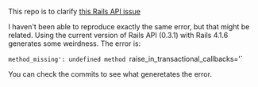 This repo is to clarify [this Rails API issue](https://github.com/rails-api/rails-api/issues/164)

I haven't been able to reproduce exactly the same error, but that might be related. Using the current version of Rails API (0.3.1) with Rails 4.1.6 generates some weirdness. The error is:

`method_missing': undefined method `raise_in_transactional_callbacks='`

You can check the commits to see what generetates the error.
